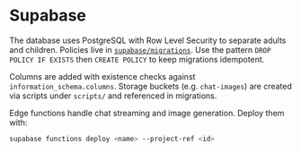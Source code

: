 # Supabase

The database uses PostgreSQL with Row Level Security to separate adults and children. Policies live in [`supabase/migrations`](../supabase/migrations). Use the pattern `DROP POLICY IF EXISTS` then `CREATE POLICY` to keep migrations idempotent.

Columns are added with existence checks against `information_schema.columns`. Storage buckets (e.g. `chat-images`) are created via scripts under `scripts/` and referenced in migrations.

Edge functions handle chat streaming and image generation. Deploy them with:

```bash
supabase functions deploy <name> --project-ref <id>
```
